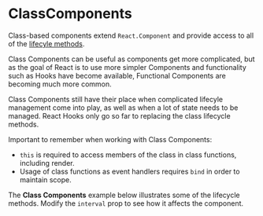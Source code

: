 # ClassComponents

Class-based components extend `React.Component` and provide access to all of the [lifecyle methods](https://reactjs.org/docs/state-and-lifecycle.html).

Class Components can be useful as components get more complicated, but as the goal of React is to use more simpler Components and functionality such as Hooks have become available, Functional Components are becoming much more common.

Class Components still have their place when complicated lifecyle management come into play, as well as when a lot of state needs to be managed. React Hooks only go so far to replacing the class lifecycle methods.

Important to remember when working with Class Components:
* `this` is required to access members of the class in class functions, including render.
* Usage of class functions as event handlers requires `bind` in order to maintain scope.

The __Class Components__ example below illustrates some of the lifecycle methods. Modify the `interval` prop to see how it affects the component. 
